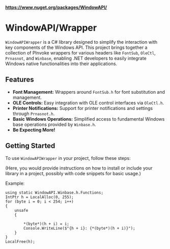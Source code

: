 **https://www.nuget.org/packages/WindowAPI/**
# WindowAPI/Wrapper

`WindowAPIWrapper` is a C# library designed to simplify the interaction with key components of the Windows API. This project brings together a collection of PInvoke wrappers for various headers like `FontSub`, `OleCtl`, `Prnasnot`, and `Winbase`, enabling .NET developers to easily integrate Windows native functionalities into their applications.

## Features

- **Font Management:** Wrappers around `FontSub.h` for font substitution and management.
- **OLE Controls:** Easy integration with OLE control interfaces via `OleCtl.h`.
- **Printer Notifications:** Support for printer notifications and settings through `Prnasnot.h`.
- **Basic Windows Operations:** Simplified access to fundamental Windows base operations provided by `Winbase.h`.
- **Be Expecting More!**
## Getting Started

To use `WindowAPIWrapper` in your project, follow these steps:

(Here, you would provide instructions on how to install or include your library in a project, possibly with code snippets for basic usage.)

Example:

```cssharp
using static WindowAPI.Winbase.h.Functions;
IntPtr h = LocalAlloc(0, 255);
for (byte i = 0; i < 254; i++)
{
    unsafe
    {

        *(byte*)(h + i) = i;
        Console.WriteLine($"{h + i}: {*(byte*)(h + i)}");
    }
}
LocalFree(h);
```

